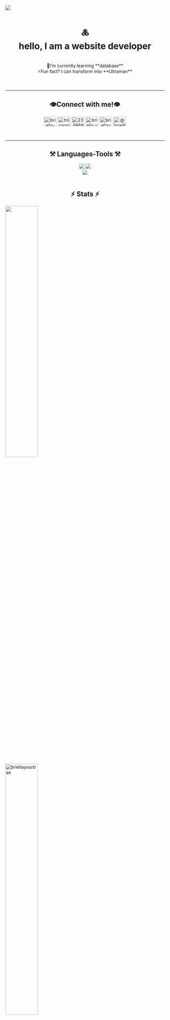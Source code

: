 [![](https://visitcount.itsvg.in/api?id=Briellayourbae&label=Profile%20Views&color=11&pretty=true)](https://visitcount.itsvg.in)
<br/>
<h1 align="center">🜏<br> 
hello, I am a website developer </h1>

<br/>

<div align="center">
 🔭I’m currently learning **database** <br>
⚡Fun fact? I can transform into **Ultraman**
 </div>
 

 <br/><hr>
 <h2 align="center">👁️Connect with me!👁️</h2>
<div align="center"> 
<a href="https://codepen.io/briella-yb" target="blank"><img align="center" src="https://raw.githubusercontent.com/rahuldkjain/github-profile-readme-generator/master/src/images/icons/Social/codepen.svg" alt="briella-yb" height="30" width="40" /></a>
<a href="https://twitter.com/triirarqii11" target="blank"><img align="center" src="https://raw.githubusercontent.com/rahuldkjain/github-profile-readme-generator/master/src/images/icons/Social/twitter.svg" alt="triirarqii11" height="30" width="40" /></a>
<a href="https://stackoverflow.com/users/23496904" target="blank"><img align="center" src="https://raw.githubusercontent.com/rahuldkjain/github-profile-readme-generator/master/src/images/icons/Social/stack-overflow.svg" alt="23496904" height="30" width="40" /></a>
<a href="https://instagram.com/briella.yb" target="blank"><img align="center" src="https://raw.githubusercontent.com/rahuldkjain/github-profile-readme-generator/master/src/images/icons/Social/instagram.svg" alt="briella.yb" height="30" width="40" /></a>
<a href="https://www.hackerrank.com/briellayb" target="blank"><img align="center" src="https://raw.githubusercontent.com/rahuldkjain/github-profile-readme-generator/master/src/images/icons/Social/hackerrank.svg" alt="briellayb" height="30" width="40" /></a>
<a href="https://www.hackerearth.com/@brielllayb" target="blank"><img align="center" src="https://raw.githubusercontent.com/rahuldkjain/github-profile-readme-generator/master/src/images/icons/Social/hackerearth.svg" alt="@brielllayb" height="30" width="40" /></a>

</div>

<br><hr>

<h2 align="center">⚒️ Languages-Tools ⚒️</h2>
<div align="center">
    <img src="https://skillicons.dev/icons?i=html,css,javascript,java" />
    <img src="https://skillicons.dev/icons?i=tailwind,bootstrap,mysql,github,git,vscode" /><br>
 <img src="https://skillicons.dev/icons?i=linux,photoshop,mysql,github,git,vscode" /><br>
</div>

<br/>

<h2 align="center">⚡ Stats ⚡</h2>
<img alt"my stats" width="45%" src="https://github-readme-stats.vercel.app/api?username=briellaYourBae"/> <br> 
<img alt="briellayourbae" width="45%" src="https://github-readme-streak-stats.herokuapp.com/?user=briellayourbae&"/> <br> 
<img alt"language" width="45%" src="https://github-readme-stats.vercel.app/api/top-langs/?username=briellaYourBae&layout=compact"/><br>

<br>
<div>
<h2 align="center"> 🎶 Other🎶 </h2>
<a href="https://app.daily.dev/briella"><img align="center" src="https://api.daily.dev/devcards/0156cfc9046c4ccfaecb45fd5b0f48ba.png?r=9rt" width="400" alt="BrieLLa's Dev Card"/></a>

<h1 align="center">𖤐</h1>
</div>
